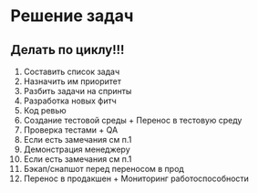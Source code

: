 # Решение задач

## Делать по циклу!!!

1. Составить список задач
2. Назначить им приоритет 
1. Разбить задачи на спринты
2. Разработка новых фитч 
2. Код ревью
3. Создание тестовой среды + Перенос в тестовую среду 
4. Проверка тестами + QA
2. Если есть замечания см п.1
3. Демонстрация менеджеру
4. Если есть замечания см п.1
5. Бэкап/снапшот перед переносом в прод
6. Перенос в продакшен + Мониторинг работоспособности